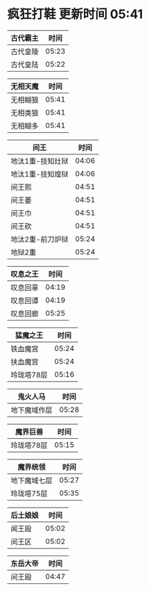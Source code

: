 # 疯狂打鞋 更新时间 05:41

| 古代霸主   | 时间    |
|--------|-------|
| 古代皇陵 | 05:23 |
| 古代皇陆 | 05:22 |

| 无相天魔   | 时间    |
|--------|-------|
| 无相糊狼 | 05:41 |
| 无相类狼 | 05:41 |
| 无相糊多 | 05:41 |

| 间王   | 时间    |
|--------|-------|
| 地汰1重-技知灶狱 | 04:06 |
| 地汰1重-技知煌狱 | 04:06 |
| 间王熙 | 04:51 |
| 间王萎 | 04:51 |
| 间王巾 | 04:51 |
| 间王砍 | 04:51 |
| 地汰2重-前刀炉狱 | 05:24 |
| 地狱2重 | 05:24 |

| 叹息之王   | 时间    |
|--------|-------|
| 叹息回辜 | 04:19 |
| 叹息回谭 | 04:19 |
| 叹息回廊 | 05:25 |

| 猛魔之王   | 时间    |
|--------|-------|
| 铁血魔宫 | 05:24 |
| 扶血魔宫 | 05:24 |
| 玲珑塔78层 | 05:16 |

| 鬼火人马   | 时间    |
|--------|-------|
| 地下魔域作层 | 05:28 |

| 魔界巨兽   | 时间    |
|--------|-------|
| 玲珑塔78层 | 05:15 |

| 魔界统领   | 时间    |
|--------|-------|
| 地下魔域七层 | 05:27 |
| 玲珑塔75层 | 05:35 |

| 后土娘娘   | 时间    |
|--------|-------|
| 闻王殴 | 05:02 |
| 间王区 | 05:02 |

| 东岳大帝   | 时间    |
|--------|-------|
| 间王殴 | 04:47 |